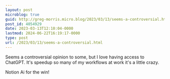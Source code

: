 ```yaml
---
layout: post
microblog: true
guid: http://greg-morris.micro.blog/2023/03/13/seems-a-controversial.html
post_id: 4054929
date: 2023-03-13T12:10:04-0000
lastmod: 2024-06-22T16:19:17-0000
type: post
url: /2023/03/13/seems-a-controversial.html
---
```

Seems a controversial opinion to some, but I love having access to ChatGPT. It's speedup so many of my workflows at work it's a little crazy. 

Notion Ai for the win!
